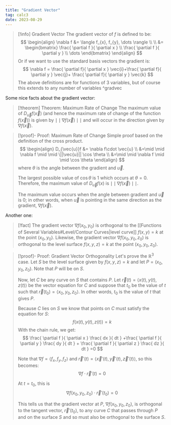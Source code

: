 ```yaml
---
title: "Gradient Vector"
tag: calc3
date: 2023-08-29
---
```


>[!info] Gradient Vector
>The gradient vector of $f$ is defined to be:
>$$
>\begin{align}
>\nabla f &= \langle f_{x}, f_{y}, \dots \rangle \\ \\
>&= \begin{bmatrix}
>\frac{ \partial f }{ \partial x }  \\
>\frac{ \partial f }{ \partial y } \\
> \dots 
>\end{bmatrix}
>\end{align}
>$$
>Or if we want to use the standard basis vectors the gradient is:
>$$
>\nabla f = \frac{ \partial f}{ \partial x }  \vec{i}+\frac{ \partial f}{ \partial y } \vec{j}+ \frac{ \partial  f}{ \partial y } \vec{k}
>$$
>The above definitions are for functions of 3 variables, but of course this extends to any number of variables
^gradvec

Some nice facts about the gradient vector:
>[!theorem] Theorem: Maximum Rate of Change
>The maximum value of $D_{\vec{u}}f(\vec{x})$ (and hence the maximum rate of change of the function $f(\vec{x})$) is given by $\mid \mid \nabla f(\vec{x}) \mid \mid$ and will occur in the direction given by $\nabla f(\vec{x})$.

>[!proof]- Proof: Maximum Rate of Change
> Simple proof based on the definition of the cross product.
> $$
>\begin{align}
>D_{\vec{u}}f &= \nabla f\cdot \vec{u} \\
>&=\mid \mid \nabla f \mid \mid \||\vec{u}|| \cos \theta \\
>&=\mid \mid \nabla f \mid \mid \cos \theta
>\end{align}
>$$
>where $\theta$ is the angle between the gradient and $\vec{u}$.
>
>The largest possible value of $\cos \theta$ is $1$ which occurs at $\theta=0$. Therefore, the maximum value of $D_{\vec{u}}f(x)$ is $\mid \mid \nabla f(\vec{x}) \mid \mid$.
>
>The maximum value occurs when the angle between gradient and $\vec{u}$ is $0$; in other words, when $\vec{u}$ is pointing in the same direction as the gradient, $\nabla f(\vec{x})$.

Another one:
>[!fact]
>The gradient vector $\nabla f(x_{0}, y_{0})$ is orthogonal to the [[Functions of Several Variables#Level/Contour Curves|level curve]] $f(x,y)=k$ at the point $(x_{0}, y_{0})$. Likewise, the gradient vector $\nabla f(x_{0}, y_{0}, z_{0})$ is orthogonal to the level surface $f(x,y,z)=k$ at the point $(x_{0}, y_{0}, z_{0})$.

>[!proof]- Proof: Gradient Vector Orthogonality
>Let's prove the $\mathbb{R}^3$ case. Let $S$ be the level surface given by $f(x,y,z) = k$ and let $P=(x_{0},y_{0},z_{0})$. Note that $P$ will be on $S$.
> 
> Now, let $C$ be any curve on $S$ that contains $P$. Let $\vec{r}(t) = \langle x(t),y(t),z(t) \rangle$ be the vector equation for $C$ and suppose that $t_{0}$ be the value of $t$ such that $\vec{r}(t_{0})=\langle x_{0},y_{0},z_{0} \rangle$. In other words, $t_{0}$ is the value of $t$ that gives $P$.
> 
> Because $C$ lies on $S$ we know that points on $C$ must satisfy the equation for $S$:
> $$
>f(x(t), y(t), z(t)) = k 
>$$
>With the chain rule, we get:
>$$
>\frac{ \partial f }{ \partial x } \frac{ dx }{ dt } +\frac{ \partial f }{ \partial y } \frac{ dy }{ dt } + \frac{ \partial f }{ \partial z } \frac{ dz }{ dt } =0
>$$
>
>Note that $\nabla f = \langle f_{x}, f_{y}, f_{z} \rangle$ and $\vec{r}'(t)=\langle \vec{x}'(t), \vec{y}'(t), \vec{z}'(t)\rangle$, so this becomes:
>$$
>\nabla f \cdot \vec{r}'(t)=0
>$$
>
>At $t=t_{0}$, this is
>$$
>\nabla f(x_{0},y_{0},z_{0}) \cdot \vec{r}'(t_{0})=0
>$$
>
>This tells us that the gradient vector at $P$, $\nabla f(x_{0},y_{0},z_{0})$, is orthogonal to the tangent vector, $\vec{r}'(t_{0})$, to any curve $C$ that passes through $P$ and on the surface $S$ and so must also be orthogonal to the surface $S$.



